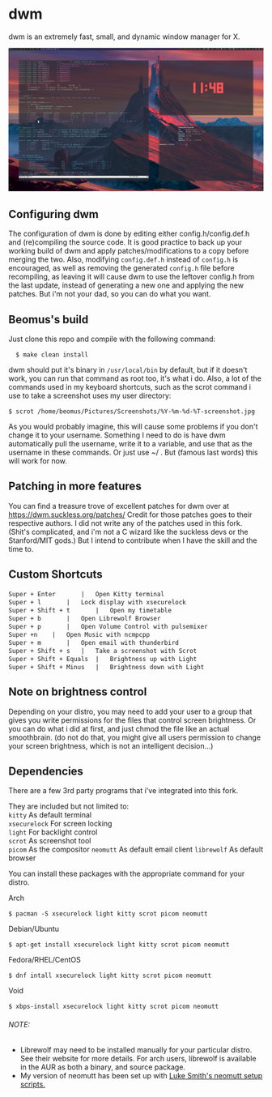 # dwm

dwm is an extremely fast, small, and dynamic window manager for X. 

![example_screenshot](example-desktop.jpg)

## Configuring dwm

The configuration of dwm is done by editing either config.h/config.def.h
and (re)compiling the source code. It is good practice to back up your working build of dwm and apply patches/modifications to a copy before merging the two.
Also, modifying ```config.def.h``` instead of ```config.h``` is encouraged, as well as removing the generated ```config.h``` file before recompiling, as leaving it will cause dwm to use the leftover config.h from the last update, instead of generating a new one and applying the new patches. But i'm not your dad, so you can do what you want.

## Beomus's build

Just clone this repo and compile with the following command:
```
  $ make clean install
 ```
dwm should put it's binary in ```/usr/local/bin``` by default, but if it doesn't work, you can run that command as root too, it's what i do.
Also, a lot of the commands used in my keyboard shortcuts, such as the scrot command i use to take a screenshot uses my user directory:
```
$ scrot /home/beomus/Pictures/Screenshots/%Y-%m-%d-%T-screenshot.jpg
```
As you would probably imagine, this will cause some problems if you don't change it to your username. Something I need to do is have dwm automatically pull the username, write it to a variable, and use that as the username in these commands. Or just use ~/ .  But (famous last words) this will work for now.


## Patching in more features 

You can find a treasure trove of excellent patches for dwm over at https://dwm.suckless.org/patches/
Credit for those patches goes to their respective authors.
I did not write any of the patches used in this fork. (Shit's complicated, and i'm not a C wizard like the suckless devs or the Stanford/MIT gods.) But I intend to contribute when I have the skill and the time to.


## Custom Shortcuts

```
Super + Enter		|	Open Kitty terminal
Super + l		|	Lock display with xsecurelock
Super + Shift + t		|	Open my timetable 
Super + b		| 	Open Librewolf Browser
Super + p		| 	Open Volume Control with pulsemixer
Super +n    |   Open Music with ncmpcpp
Super + m		| 	Open email with thunderbird
Super + Shift + s	| 	Take a screenshot with Scrot
Super + Shift + Equals	| 	Brightness up with Light 
Super + Shift + Minus	| 	Brightness down with Light 
```
## Note on brightness control
 
 Depending on your distro, you may need to add your user to a group that gives you write permissions for the files that control screen brightness. Or you can do what i did at first, and just chmod the file like an actual smoothbrain. (do not do that, you might give all users permission to change your screen brightness, which is not an intelligent decision...)

## Dependencies

There are a few 3rd party programs that i've integrated into this fork.

They are included but not limited to: \
```kitty``` As default terminal \
```xsecurelock``` For screen locking \
```light``` For backlight control \
```scrot``` As screenshot tool \
```picom``` As the compositor
```neomutt``` As default email client
```librewolf``` As default browser 

You can install these packages with the appropriate command for your distro.

Arch
```
$ pacman -S xsecurelock light kitty scrot picom neomutt
```

Debian/Ubuntu
```
$ apt-get install xsecurelock light kitty scrot picom neomutt
```

Fedora/RHEL/CentOS
```
$ dnf intall xsecurelock light kitty scrot picom neomutt
```
Void
```
$ xbps-install xsecurelock light kitty scrot picom neomutt
```

###### NOTE:
- Librewolf may need to be installed manually for your particular distro. See their website for more details. For arch users, librewolf is available in the AUR as both a binary, and source package.
- My version of neomutt has been set up with [Luke Smith's neomutt setup scripts.](https://github.com/LukeSmithxyz/mutt-wizard)
